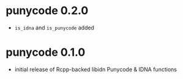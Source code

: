 punycode 0.2.0
===============

* `is_idna` and `is_punycode` added


punycode 0.1.0
===============

* initial release of Rcpp-backed libidn Punycode & IDNA functions
